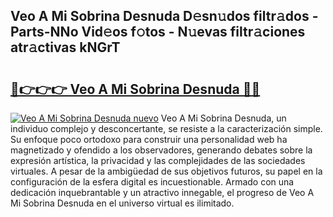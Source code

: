 ## Veo A Mi Sobrina Desnuda D𝚎sn𝚞dos filtr𝚊dos - Parts-NNo Vid𝚎os f𝚘tos - N𝚞evas filtr𝚊ciones atr𝚊ctivas kNGrT

# <h2><a href="http://mb0jxie.tromn.icu/?c=Veo+A+Mi+Sobrina+Desnuda">🔗👉👉👉 Veo A Mi Sobrina Desnuda 🔗🔗</a></h2>

[![Veo A Mi Sobrina Desnuda nuevo](https://i.imgur.com/pEAQMta.gif)](http://mb0jxie.tromn.icu/?c=Veo+A+Mi+Sobrina+Desnuda)
Veo A Mi Sobrina Desnuda, un individuo complejo y desconcertante, se resiste a la caracterización simple. Su enfoque poco ortodoxo para construir una personalidad web ha magnetizado y ofendido a los observadores, generando debates sobre la expresión artística, la privacidad y las complejidades de las sociedades virtuales. A pesar de la ambigüedad de sus objetivos futuros, su papel en la configuración de la esfera digital es incuestionable. Armado con una dedicación inquebrantable y un atractivo innegable, el progreso de Veo A Mi Sobrina Desnuda en el universo virtual es ilimitado.
